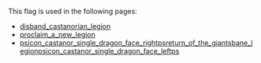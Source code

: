 This flag is used in the following pages:
 - [disband_castanorian_legion](../events/disband_castanorian_legion.md)
 - [proclaim_a_new_legion](../events/proclaim_a_new_legion.md)
 - [psicon_castanor_single_dragon_face_rightpsreturn_of_the_giantsbane_legionpsicon_castanor_single_dragon_face_leftps](../events/psicon_castanor_single_dragon_face_rightpsreturn_of_the_giantsbane_legionpsicon_castanor_single_dragon_face_leftps.md)
